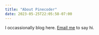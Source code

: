 ```yaml
---
title: "About Pinecoder"
date: 2023-05-25T22:05:58-07:00
---
```


I occassionally blog here. [Email me](mailto:chris@pinecoder.dev) to say hi. 